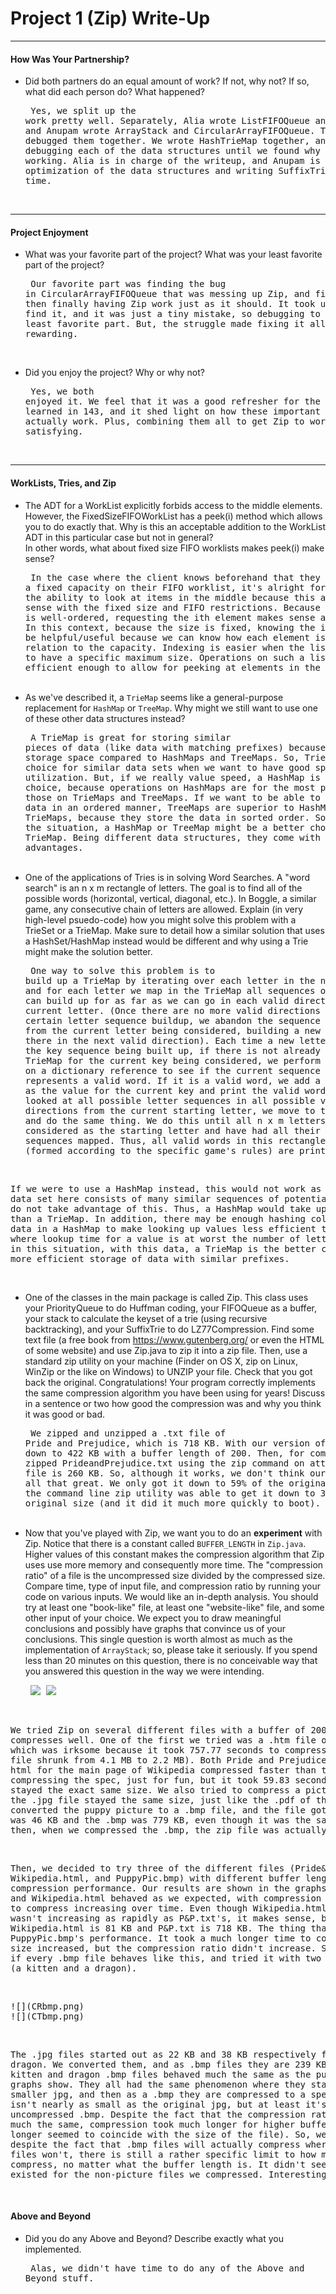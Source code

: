 # Project 1 (Zip) Write-Up #
--------

#### How Was Your Partnership? ####
-   Did both partners do an equal amount of work?  If not, why not?
    If so, what did each person do? What happened?<pre>
Yes, we split up the work pretty well. Separately, Alia wrote ListFIFOQueue and
MinFourHeap and Anupam wrote ArrayStack and CircularArrayFIFOQueue. Then, we
debugged them together. We wrote HashTrieMap together, and took turns debugging 
each of the data structures until we found why Zip wasn't working. Alia is in
charge of the writeup, and Anupam is in charge of optimization of the data
structures and writing SuffixTrie, if we have time.
</pre><br>

-----

#### Project Enjoyment ####
-   What was your favorite part of the project?  What was your least
    favorite part of the project?<pre>
Our favorite part was finding the bug in CircularArrayFIFOQueue that was messing
up Zip, and fixing it, and then finally having Zip work just as it should. It 
took us forever to find it, and it was just a tiny mistake, so debugging to find
it was our least favorite part. But, the struggle made fixing it all the more 
rewarding.
</pre><br>

-   Did you enjoy the project?  Why or why not?<pre>
Yes, we both enjoyed it. We feel that it was a good refresher for the skills we 
learned in 143, and it shed light on how these important data structures actually
work. Plus, combining them all to get Zip to work was pretty satisfying.
</pre><br>

-----

#### WorkLists, Tries, and Zip ####
-   The ADT for a WorkList explicitly forbids access to the middle elements.  However, the FixedSizeFIFOWorkList has a peek(i) method
    which allows you to do exactly that.  Why is this an acceptable addition to the WorkList ADT in this particular case but not in general?  
    In other words, what about fixed size FIFO worklists makes peek(i) make sense?<pre>
In the case where the client knows beforehand that they want a fixed capacity on
their FIFO worklist, it's alright for them to have the ability to look at items
in the middle because this action makes sense with the fixed size and FIFO
restrictions. Because this worklist is well-ordered, requesting the ith element
makes sense as an operation. In this context, because the size is fixed, knowing
the ith element can be helpful/useful because we can know how each element is
oriented in relation to the capacity. Indexing is easier when the list is
guaranteed to have a specific maximum size. Operations on such a list will
be efficient enough to allow for peeking at elements in the middle.
</pre><br>
-   As we've described it, a `TrieMap` seems like a general-purpose replacement for `HashMap` or `TreeMap`.  Why might we still want to use one
    of these other data structures instead?<pre>
A TrieMap is great for storing similar pieces of data (like data with matching
prefixes) because it saves of storage space compared to HashMaps and TreeMaps.
So, TrieMaps are a good choice for similar data sets when we want to have good
space utilization. But, if we really value speed, a HashMap is the ideal choice,
because operations on HashMaps are for the most part faster than those on
TrieMaps and TreeMaps. If we want to be able to work with our data in an ordered
manner, TreeMaps are superior to HashMaps and TrieMaps, because they store the
data in sorted order. So, depending on the situation, a HashMap or TreeMap might
be a better choice than a TrieMap. Being different data structures, they come
with different advantages.
</pre><br>
-   One of the applications of Tries is in solving Word Searches.  A "word search" is an n x m rectangle of letters.  The goal is to find all
    of the possible words (horizontal, vertical, diagonal, etc.).  In Boggle, a similar game, any consecutive chain of letters
    are allowed.  Explain (in very high-level psuedo-code) how you might solve this problem with a TrieSet or a TrieMap.  Make sure to detail
    how a similar solution that uses a HashSet/HashMap instead would be different and why using a Trie might make the solution better.<pre>
One way to solve this problem is to build up a TrieMap by iterating over each
letter in the n x m rectangle, and for each letter we map in the TrieMap all
sequences of letters we can build up for as far as we can go in each valid 
direction from the current letter. (Once there are no more valid directions to
go in a certain letter sequence buildup, we abandon the sequence and start back
from the current letter being considered, building a new sequence from there in
the next valid direction). Each time a new letter is added to the key sequence
being built up, if there is not already a value in the TrieMap for the current
key being considered, we perform a check based on a dictionary reference to see
if the current sequence of letters represents a valid word. If it is a valid
word, we add a non-null value as the value for the current key and print the
valid word. Once we have looked at all possible letter sequences in all possible
valid search directions from the current starting letter, we move to the next
letter and do the same thing. We do this until all n x m letters have been
considered as the starting letter and have had all their possible sequences
mapped. Thus, all valid words in this rectangle of letters (formed according to
the specific game's rules) are printed once.
</pre><br>
<pre>
If we were to use a HashMap instead, this would not work as well, because our
data set here consists of many similar sequences of potential words and HashMaps
do not take advantage of this. Thus, a HashMap would take up more storage space
than a TrieMap. In addition, there may be enough hashing collisions with this
data in a HashMap to make looking up values less efficient than in a TrieMap,
where lookup time for a value is at worst the number of letters in the key. So,
in this situation, with this data, a TrieMap is the better choice due to its
more efficient storage of data with similar prefixes.
</pre><br>
-   One of the classes in the main package is called Zip.  This class uses your PriorityQueue to do Huffman coding, your FIFOQueue as a buffer,
    your stack to calculate the keyset of a trie (using recursive backtracking), and your SuffixTrie to do LZ77Compression.  Find some text file
    (a free book from https://www.gutenberg.org/ or even the HTML of some website) and use Zip.java to zip it into a zip file.  Then, use a 
    standard zip utility on your machine (Finder on OS X, zip on Linux, WinZip or the like on Windows) to UNZIP your file.  Check that you got back
    the original.  Congratulations!  Your program correctly implements the same compression algorithm you have been using for years!  Discuss in a
    sentence or two how good the compression was and why you think it was good or bad.<pre>
We zipped and unzipped a .txt file of Pride and Prejudice, which is 718 KB. With
our version of zip, it got down to 422 KB with a buffer length of 200. Then, for
comparison, we zipped PrideandPrejudice.txt using the zip command on attu, and
that zip file is 260 KB. So, although it works, we don't think our compression
is all that great. We only got it down to 59% of the original size, whereas the
command line zip utility was able to get it down to 36% of the original size 
(and it did it much more quickly to boot).
</pre><br>
-   Now that you've played with Zip, we want you to do an **experiment** with Zip.  Notice that there is a constant called `BUFFER_LENGTH` in `Zip.java`.
    Higher values of this constant makes the compression algorithm that Zip uses use more memory and consequently more time.  The "compression ratio"
    of a file is the uncompressed size divided by the compressed size.  Compare time, type of input file, and compression ratio by running
    your code on various inputs.  We would like an in-depth analysis.  You should try at least one "book-like" file, at least one "website-like" file,
    and some other input of your choice.  We expect you to draw meaningful conclusions and possibly have graphs that convince us of your conclusions.
    This single question is worth almost as much as the implementation of `ArrayStack`; so, please take it seriously.  If you spend less than 20 minutes
    on this question, there is no conceivable way that you answered this question in the way we were intending.<pre>
![](CRGraph.png) 
![](CTGraph.png)
</pre><br>
<pre>
We tried Zip on several different files with a buffer of 200, just to see what
compresses well. One of the first we tried was a .htm file of War and Peace,
which was irksome because it took 757.77 seconds to compress. (But at least the
file shrunk from 4.1 MB to 2.2 MB). Both Pride and Prejudice (as a .txt) and the
html for the main page of Wikipedia compressed faster than that. We tried
compressing the spec, just for fun, but it took 59.83 seconds to compress and
stayed the exact same size. We also tried to compress a picture of a puppy, but
the .jpg file stayed the same size, just like the .pdf of the spec. Then, we
converted the puppy picture to a .bmp file, and the file got bigger (the .jpg
was 46 KB and the .bmp was 779 KB, even though it was the same picture) but
then, when we compressed the .bmp, the zip file was actually smaller.
</pre><br>
<pre>
Then, we decided to try three of the different files (Pride&Prejudice.txt,
Wikipedia.html, and PuppyPic.bmp) with different buffer lengths to compare their
compression performance. Our results are shown in the graphs above. Both P&P.txt
and Wikipedia.html behaved as we expected, with compression ratio and time taken
to compress increasing over time. Even though Wikipedia.html's time to compress\
wasn't increasing as rapidly as P&P.txt's, it makes sense, because
Wikipedia.html is 81 KB and P&P.txt is 718 KB. The thing that surprised us was
PuppyPic.bmp's performance. It took a much longer time to compress as the buffer
size increased, but the compression ratio didn't increase. So, we then wondered
if every .bmp file behaves like this, and tried it with two more .bmp pictures
(a kitten and a dragon). 
</pre><br>
<pre>
![](CRbmp.png) 
![](CTbmp.png)
</pre><br>
<pre>
The .jpg files started out as 22 KB and 38 KB respectively for the kitten and
dragon. We converted them, and as .bmp files they are 239 KB and 360 KB. The
kitten and dragon .bmp files behaved much the same as the puppy .bmp, as the
graphs show. They all had the same phenomenon where they started out as a
smaller jpg, and then as a .bmp they are compressed to a specific size that
isn't nearly as small as the original jpg, but at least it's smaller than the
uncompressed .bmp. Despite the fact that the compression ratio stayed pretty
much the same, compression took much longer for higher buffer lengths. (How much
longer seemed to coincide with the size of the file). So, we surmise that,
despite the fact that .bmp files will actually compress where .jpg and .pdf
files won't, there is still a rather specific limit to how much they will
compress, no matter what the buffer length is. It didn't seem like this limit
existed for the non-picture files we compressed. Interesting.
</pre><br>

#### Above and Beyond ####
-   Did you do any Above and Beyond?  Describe exactly what you
    implemented.<pre>
Alas, we didn't have time to do any of the Above and Beyond stuff.
</pre><br>
